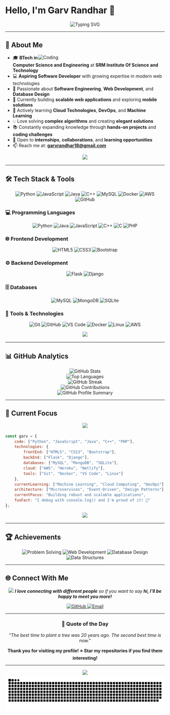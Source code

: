 # Hello, I'm Garv Randhar 👋

<p align="center">
  <img src="https://readme-typing-svg.herokuapp.com?font=Fira+Code&size=24&duration=4000&color=00C9FF&center=true&vCenter=true&width=600&lines=Aspiring+Software+Developer;Computer+Science+Student;Problem+Solver;Tech+Enthusiast;Always+Learning!" alt="Typing SVG">
</p>

---

## 🌟 About Me


<img align="right" alt="Coding" width="400" src="https://cdn.dribbble.com/users/1162077/screenshots/3848914/programmer.gif">

- 🎓 **BTech in Computer Science and Engineering** at **SRM Institute Of Science and Technology**
- 💻 **Aspiring Software Developer** with growing expertise in modern web technologies
- 🚀 Passionate about **Software Engineering**, **Web Development**, and **Database Design**
- 🔭 Currently building **scalable web applications** and exploring **mobile solutions**
- 🌱 Actively learning **Cloud Technologies**, **DevOps**, and **Machine Learning**
- 💡 Love solving **complex algorithms** and creating **elegant solutions**
- 📚 Constantly expanding knowledge through **hands-on projects** and **coding challenges**
- 🤝 Open to **internships**, **collaborations**, and **learning opportunities**
- 📫 Reach me at: **garvrandhar18@gmail.com**

<div align="center">
  <img src="https://user-images.githubusercontent.com/73097560/115834477-dbab4500-a447-11eb-908a-139a6edaec5c.gif">
</div>

---

## 🛠️ Tech Stack & Tools

<div align="center">
  <img src="https://techstack-generator.vercel.app/python-icon.svg" alt="Python" width="65" height="65" />
  <img src="https://techstack-generator.vercel.app/js-icon.svg" alt="JavaScript" width="65" height="65" />
  <img src="https://techstack-generator.vercel.app/java-icon.svg" alt="Java" width="65" height="65" />
  <img src="https://techstack-generator.vercel.app/cpp-icon.svg" alt="C++" width="65" height="65" />
  <img src="https://techstack-generator.vercel.app/mysql-icon.svg" alt="MySQL" width="65" height="65" />
  <img src="https://techstack-generator.vercel.app/docker-icon.svg" alt="Docker" width="65" height="65" />
  <img src="https://techstack-generator.vercel.app/aws-icon.svg" alt="AWS" width="65" height="65" />
  <img src="https://techstack-generator.vercel.app/github-icon.svg" alt="GitHub" width="65" height="65" />
</div>

### 💻 Programming Languages
<p align="center">
  <img src="https://img.shields.io/badge/-Python-3776AB?style=for-the-badge&logo=python&logoColor=white" alt="Python">
  <img src="https://img.shields.io/badge/-Java-007396?style=for-the-badge&logo=java&logoColor=white" alt="Java">
  <img src="https://img.shields.io/badge/-JavaScript-F7DF1E?style=for-the-badge&logo=javascript&logoColor=black" alt="JavaScript">
  <img src="https://img.shields.io/badge/-C++-00599C?style=for-the-badge&logo=c%2B%2B&logoColor=white" alt="C++">
  <img src="https://img.shields.io/badge/-C-A8B9CC?style=for-the-badge&logo=c&logoColor=black" alt="C">
  <img src="https://img.shields.io/badge/-PHP-777BB4?style=for-the-badge&logo=php&logoColor=white" alt="PHP">
</p>

### 🌐 Frontend Development
<p align="center">
  <img src="https://img.shields.io/badge/-HTML5-E34F26?style=for-the-badge&logo=html5&logoColor=white" alt="HTML5">
  <img src="https://img.shields.io/badge/-CSS3-1572B6?style=for-the-badge&logo=css3&logoColor=white" alt="CSS3">
  <img src="https://img.shields.io/badge/-Bootstrap-7952B3?style=for-the-badge&logo=bootstrap&logoColor=white" alt="Bootstrap">
</p>

### ⚙️ Backend Development
<p align="center">
  <img src="https://img.shields.io/badge/-Flask-000000?style=for-the-badge&logo=flask&logoColor=white" alt="Flask">
  <img src="https://img.shields.io/badge/-Django-092E20?style=for-the-badge&logo=django&logoColor=white" alt="Django">
</p>

### 🗄️ Databases
<p align="center">
  <img src="https://img.shields.io/badge/-MySQL-4479A1?style=for-the-badge&logo=mysql&logoColor=white" alt="MySQL">
  <img src="https://img.shields.io/badge/-MongoDB-47A248?style=for-the-badge&logo=mongodb&logoColor=white" alt="MongoDB">
  <img src="https://img.shields.io/badge/-SQLite-003B57?style=for-the-badge&logo=sqlite&logoColor=white" alt="SQLite">
</p>

### 🔧 Tools & Technologies
<p align="center">
  <img src="https://img.shields.io/badge/-Git-F05032?style=for-the-badge&logo=git&logoColor=white" alt="Git">
  <img src="https://img.shields.io/badge/-GitHub-181717?style=for-the-badge&logo=github&logoColor=white" alt="GitHub">
  <img src="https://img.shields.io/badge/-VS%20Code-007ACC?style=for-the-badge&logo=visual-studio-code&logoColor=white" alt="VS Code">
  <img src="https://img.shields.io/badge/-Docker-2496ED?style=for-the-badge&logo=docker&logoColor=white" alt="Docker">
  <img src="https://img.shields.io/badge/-Linux-FCC624?style=for-the-badge&logo=linux&logoColor=black" alt="Linux">
  <img src="https://img.shields.io/badge/-AWS-232F3E?style=for-the-badge&logo=amazon-aws&logoColor=white" alt="AWS">
</p>

<div align="center">
  <img src="https://user-images.githubusercontent.com/73097560/115834477-dbab4500-a447-11eb-908a-139a6edaec5c.gif">
</div>

---

## 📊 GitHub Analytics

<div align="center">
  <img src="https://github-readme-stats.vercel.app/api?username=GarvRandhar&show_icons=true&count_private=true&theme=radical&hide_border=true&bg_color=0D1117" alt="GitHub Stats">
</div>

<div align="center">
  <img src="https://github-readme-stats.vercel.app/api/top-langs/?username=GarvRandhar&layout=compact&theme=radical&hide_border=true&bg_color=0D1117&langs_count=10" alt="Top Languages">
</div>

<div align="center">
  <img src="https://streak-stats.demolab.com/?user=GarvRandhar&theme=radical&hide_border=true&background=0D1117" alt="GitHub Streak">
</div>

<div align="center">
  <img src="https://github-contributor-stats.vercel.app/api?username=GarvRandhar&limit=5&theme=radical&combine_all_yearly_contributions=true&hide_border=true&bg_color=0D1117" alt="GitHub Contributions">
</div>

<div align="center">
  <img src="https://github-profile-summary-cards.vercel.app/api/cards/profile-details?username=GarvRandhar&theme=radical" alt="GitHub Profile Summary">
</div>

---

## 🎯 Current Focus

<div align="center">
  <img src="https://media.giphy.com/media/SWoSkN6DxTszqIKEqv/giphy.gif" width="400">
</div>

```javascript
const garv = {
    code: ["Python", "JavaScript", "Java", "C++", "PHP"],
    technologies: {
        frontEnd: ["HTML5", "CSS3", "Bootstrap"],
        backEnd: ["Flask", "Django"],
        databases: ["MySQL", "MongoDB", "SQLite"],
        cloud: ["AWS", "Heroku", "Netlify"],
        tools: ["Git", "Docker", "VS Code", "Linux"]
    },
    currentLearning: ["Machine Learning", "Cloud Computing", "DevOps"],
    architecture: ["Microservices", "Event-Driven", "Design Patterns"],
    currentFocus: "Building robust and scalable applications",
    funFact: "I debug with console.log() and I'm proud of it! 🐛"
};
```

<div align="center">
  <img src="https://user-images.githubusercontent.com/73097560/115834477-dbab4500-a447-11eb-908a-139a6edaec5c.gif">
</div>

---

## 🏆 Achievements


<p align="center">
  <img src="https://img.shields.io/badge/-Problem%20Solving-FF6B6B?style=for-the-badge&logo=hackerrank&logoColor=white" alt="Problem Solving">
  <img src="https://img.shields.io/badge/-Web%20Development-4ECDC4?style=for-the-badge&logo=w3c&logoColor=white" alt="Web Development">
  <img src="https://img.shields.io/badge/-Database%20Design-45B7D1?style=for-the-badge&logo=mysql&logoColor=white" alt="Database Design">
  <img src="https://img.shields.io/badge/-Data%20Structures-96CEB4?style=for-the-badge&logo=coursera&logoColor=white" alt="Data Structures">
</p>

---

## 🌐 Connect With Me

<div align="center">
  <img src="https://media.giphy.com/media/LnQjpWaON8nhr21vNW/giphy.gif" width="60">
  <em><b>I love connecting with different people</b> so if you want to say <b>hi, I'll be happy to meet you more!</b></em>
</div>

<p align="center">
  <a href="https://github.com/GarvRandhar">
    <img src="https://img.shields.io/badge/-GitHub-181717?style=for-the-badge&logo=github&logoColor=white" alt="GitHub">
  </a>
  <a href="mailto:garvrandhar18@gmail.com">
    <img src="https://img.shields.io/badge/-Email-D14836?style=for-the-badge&logo=gmail&logoColor=white" alt="Email">
  </a>
</p>

---

<div align="center">
  
### 💭 Quote of the Day
  

*"The best time to plant a tree was 20 years ago. The second best time is now."*

**Thank you for visiting my profile! ⭐ Star my repositories if you find them interesting!**

</div>

---

<div align="center">
  <img src="https://capsule-render.vercel.app/api?type=waving&color=gradient&height=100&section=footer"/>
</div>

<div align="center">
  <img src="https://raw.githubusercontent.com/Platane/snk/output/github-contribution-grid-snake.svg" alt="Snake animation">
</div>
